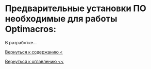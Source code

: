 # Предварительные установки ПО необходимые для работы Optimacros:

В разработке...
  
[Вернуться к содержанию <](contents.md)

[Вернуться к оглавлению <<](index.md)